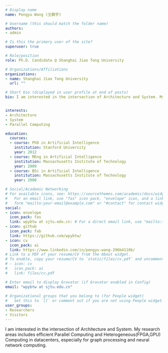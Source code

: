 ```yaml
---
# Display name
name: Pengyu Wang (王鹏宇)

# Username (this should match the folder name)
authors:
- admin

# Is this the primary user of the site?
superuser: true

# Role/position
role: Ph.D. Candidate @ Shanghai Jiao Tong University  

# Organizations/Affiliations
organizations:
- name: Shanghai Jiao Tong University  
  url: ""

# Short bio (displayed in user profile at end of posts)
bio: I am interested in the intersection of Architecture and System. My research areas includes efficient Parallel Computing and Heterogeneous(FPGA,GPU) Computing in datacenters, especially for graph processing and neural network computing.


interests:
- Architecture
- System
- Parallel Computing 

education:
  courses:
  - course: PhD in Artificial Intelligence
    institution: Stanford University
    year: 2012
  - course: MEng in Artificial Intelligence
    institution: Massachusetts Institute of Technology
    year: 2009
  - course: BSc in Artificial Intelligence
    institution: Massachusetts Institute of Technology
    year: 2008

# Social/Academic Networking
# For available icons, see: https://sourcethemes.com/academic/docs/widgets/#icons
#   For an email link, use "fas" icon pack, "envelope" icon, and a link in the
#   form "mailto:your-email@example.com" or "#contact" for contact widget.
social:
- icon: envelope
  icon_pack: fas
  link: wpybtw at sjtu.edu.cn: # For a direct email link, use "mailto:test@example.org".
- icon: github
  icon_pack: fab
  link: https://github.com/wpybtw/
- icon: cv
  icon_pack: ai
  link: https://www.linkedin.com/in/pengyu-wang-296b4110b/
# Link to a PDF of your resume/CV from the About widget.
# To enable, copy your resume/CV to `static/files/cv.pdf` and uncomment the lines below.  
# - icon: cv
#   icon_pack: ai
#   link: files/cv.pdf

# Enter email to display Gravatar (if Gravatar enabled in Config)
email: "wpybtw at sjtu.edu.cn"
  
# Organizational groups that you belong to (for People widget)
#   Set this to `[]` or comment out if you are not using People widget.  
user_groups:
- Researchers
- Visitors
---
```


I am interested in the intersection of Architecture and System. My research areas includes efficient Parallel Computing and Heterogeneous(FPGA,GPU) Computing in datacenters, especially for graph processing and neural network computing.
